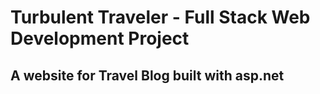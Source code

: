 # Turbulent Traveler - Full Stack Web Development Project

## A website for Travel Blog built with asp.net
